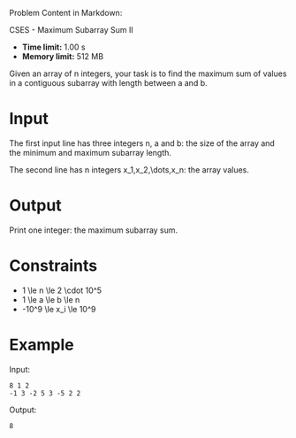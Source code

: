 Problem Content in Markdown:


CSES \- Maximum Subarray Sum II




* **Time limit:** 1\.00 s
* **Memory limit:** 512 MB




Given an array of n integers, your task is to find the maximum sum of values in a contiguous subarray with length between a and b.


Input
=====


The first input line has three integers n, a and b: the size of the array and the minimum and maximum subarray length.


The second line has n integers x\_1,x\_2,\\dots,x\_n: the array values.


Output
======


Print one integer: the maximum subarray sum.


Constraints
===========


* 1 \\le n \\le 2 \\cdot 10^5
* 1 \\le a \\le b \\le n
* \-10^9 \\le x\_i \\le 10^9


Example
=======


Input:



```
8 1 2
-1 3 -2 5 3 -5 2 2

```

Output:



```
8

```
 
